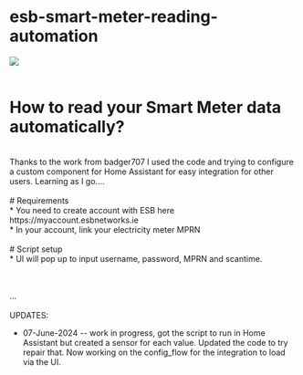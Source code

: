 #  esb-smart-meter-reading-automation

![](https://github.com/badger707/esb-smart-meter-reading-automation/blob/main/esb-smart-meter.png)
<br><br>
# How to read your Smart Meter data automatically?
<br>
Thanks to the work from badger707 I used the code and trying to configure a custom component for Home Assistant for easy integration for other users.
Learning as I go....
<br><br>
# Requirements<br>
* You need to create account with ESB here https://myaccount.esbnetworks.ie <br>
* In your account, link your electricity meter MPRN
<br><br>
# Script setup<br>
* UI will pop up to input username, password, MPRN and scantime.

<br><br>
...
<br><br>
UPDATES: <br>
* 07-June-2024 -- work in progress, got the script to run in Home Assistant but created a sensor for each value. Updated the code to try repair that. Now working on the config_flow for the integration to load via the UI.

